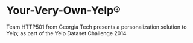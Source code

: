 Your-Very-Own-Yelp®
===================

Team HTTP501 from Georgia Tech presents a personalization solution to Yelp; as part of the Yelp Dataset Challenge 2014
